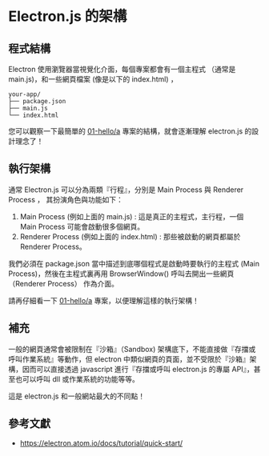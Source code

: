 # Electron.js 的架構

## 程式結構

Electron 使用瀏覽器當視覺化介面，每個專案都會有一個主程式 （通常是 main.js)，和一些網頁檔案 (像是以下的 index.html) ，

```
your-app/
├── package.json
├── main.js
└── index.html
```

[01-hello/a]:https://github.com/cccnqu/wp106a/tree/master/example/01-hello/a

您可以觀察一下最簡單的 [01-hello/a] 專案的結構，就會逐漸理解 electron.js 的設計理念了！

## 執行架構

通常 Electron.js 可以分為兩類『行程』，分別是 Main Process 與 Renderer Process ， 其扮演角色與功能如下：

1. Main Process (例如上面的 main.js) :  這是真正的主程式，主行程，一個 Main Process 可能會啟動很多個網頁。
2. Renderer Process (例如上面的 index.html) : 那些被啟動的網頁都屬於 Renderer Process。

我們必須在 package.json 當中描述到底哪個程式是啟動時要執行的主程式 (Main Process)，然後在主程式裏再用 BrowserWindow() 呼叫去開出一些網頁 （Renderer Process） 作為介面。

請再仔細看一下 [01-hello/a] 專案，以便理解這樣的執行架構！

## 補充

一般的網頁通常會被限制在『沙箱』（Sandbox) 架構底下，不能直接做『存擋或呼叫作業系統』等動作，但 electron 中類似網頁的頁面，並不受限於『沙箱』架構，因而可以直接透過 javascript 進行『存擋或呼叫 electron.js 的專屬 API』，甚至也可以呼叫 dll 或作業系統的功能等等。

這是 electron.js 和一般網站最大的不同點！

## 參考文獻

* https://electron.atom.io/docs/tutorial/quick-start/

